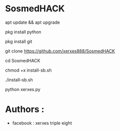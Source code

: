 # SosmedHACK

apt update && apt upgrade

pkg install python

pkg install git

git clone https://github.com/xerxes888/SosmedHACK

cd SosmedHACK

chmod +x install-sb.sh

./install-sb.sh

python xerxes.py

# Authors :
* facebook  : xerxes triple eight
